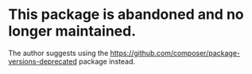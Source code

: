# This package is abandoned and no longer maintained.

The author suggests using the https://github.com/composer/package-versions-deprecated package instead.
